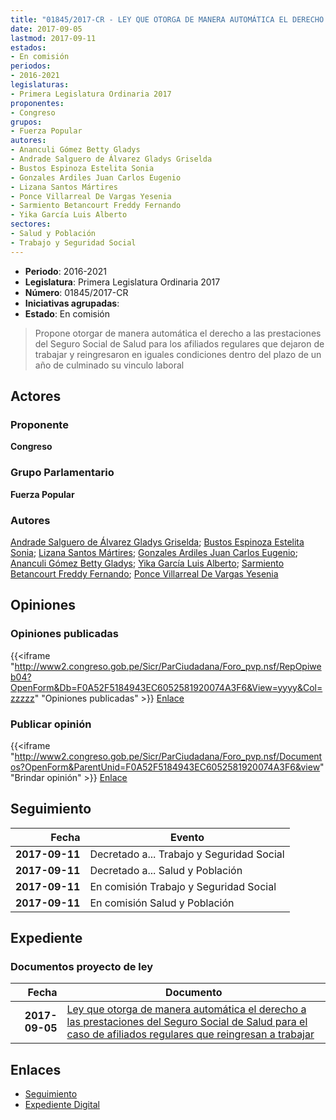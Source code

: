 ```yaml
---
title: "01845/2017-CR - LEY QUE OTORGA DE MANERA AUTOMÁTICA EL DERECHO A LAS PRESTACIONES DEL SEGURO SOCIAL DE SALUD PARA EL CASO DE AFILIADOS REGULARES QUE REINGRESAN A TRABAJAR"
date: 2017-09-05
lastmod: 2017-09-11
estados:
- En comisión
periodos:
- 2016-2021
legislaturas:
- Primera Legislatura Ordinaria 2017
proponentes:
- Congreso
grupos:
- Fuerza Popular
autores:
- Ananculi Gómez Betty Gladys
- Andrade Salguero de Álvarez Gladys Griselda
- Bustos Espinoza Estelita Sonia
- Gonzales Ardiles Juan Carlos Eugenio
- Lizana Santos Mártires
- Ponce Villarreal De Vargas Yesenia
- Sarmiento Betancourt Freddy Fernando
- Yika García Luis Alberto
sectores:
- Salud y Población
- Trabajo y Seguridad Social
---
```

- **Periodo**: 2016-2021
- **Legislatura**: Primera Legislatura Ordinaria 2017
- **Número**: 01845/2017-CR
- **Iniciativas agrupadas**: 
- **Estado**: En comisión

> Propone otorgar de manera automática el derecho a las prestaciones del Seguro Social de Salud para los afiliados regulares que dejaron de trabajar y reingresaron en iguales condiciones dentro del plazo de un año de culminado su vinculo laboral


## Actores

### Proponente

**Congreso**

### Grupo Parlamentario

**Fuerza Popular**

### Autores

[Andrade Salguero de Álvarez Gladys Griselda](mailto:mailto:gandrade@congreso.gob.pe); [Bustos Espinoza Estelita Sonia](mailto:mailto:ebustos@congreso.gob.pe); [Lizana Santos Mártires](mailto:mailto:mlizana@congreso.gob.pe); [Gonzales Ardiles Juan Carlos Eugenio](mailto:mailto:jgonzalesa@congreso.gob.pe); [Ananculi Gómez Betty Gladys](mailto:mailto:bananculi@congreso.gob.pe); [Yika García Luis Alberto](mailto:mailto:lyika@congreso.gob.pe); [Sarmiento Betancourt Freddy Fernando](mailto:mailto:fsarmiento@congreso.gob.pe); [Ponce Villarreal De Vargas Yesenia](mailto:mailto:yponce@congreso.gob.pe)

## Opiniones

### Opiniones publicadas

{{<iframe "http://www2.congreso.gob.pe/Sicr/ParCiudadana/Foro_pvp.nsf/RepOpiweb04?OpenForm&Db=F0A52F5184943EC6052581920074A3F6&View=yyyy&Col=zzzzz" "Opiniones publicadas" >}}
[Enlace](http://www2.congreso.gob.pe/Sicr/ParCiudadana/Foro_pvp.nsf/RepOpiweb04?OpenForm&Db=F0A52F5184943EC6052581920074A3F6&View=yyyy&Col=zzzzz)

### Publicar opinión

{{<iframe "http://www2.congreso.gob.pe/Sicr/ParCiudadana/Foro_pvp.nsf/Documentos?OpenForm&ParentUnid=F0A52F5184943EC6052581920074A3F6&view" "Brindar opinión" >}}
[Enlace](http://www2.congreso.gob.pe/Sicr/ParCiudadana/Foro_pvp.nsf/Documentos?OpenForm&ParentUnid=F0A52F5184943EC6052581920074A3F6&view)


## Seguimiento

| Fecha | Evento |
|------:|--------|
| **2017-09-11** | Decretado a... Trabajo y Seguridad Social |
| **2017-09-11** | Decretado a... Salud y Población |
| **2017-09-11** | En comisión Trabajo y Seguridad Social |
| **2017-09-11** | En comisión Salud y Población |

## Expediente

### Documentos proyecto de ley

| Fecha | Documento |
|------:|-----------|
| **2017-09-05** | [Ley que otorga de manera automática el derecho a las prestaciones del Seguro Social de Salud para el caso de afiliados regulares que reingresan a trabajar](http://www.leyes.congreso.gob.pe/Documentos/2016_2021/Proyectos_de_Ley_y_de_Resoluciones_Legislativas/PL0184520170905.pdf) |

## Enlaces

- [Seguimiento](http://www2.congreso.gob.pe/Sicr/TraDocEstProc/CLProLey2016.nsf/f7fff46988ca05b1052578e100829cc7/b65fcdf858c15dc30525819200767ca7?OpenDocument)
- [Expediente Digital](http://www2.congreso.gob.pe/Sicr/TraDocEstProc/Expvirt_2011.nsf/visbusqptramdoc1621/01845?opendocument)

